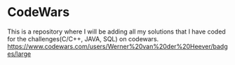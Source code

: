 # CodeWars

This is a repository where I will be adding all my solutions that I have coded for the challenges(C/C++, JAVA, SQL) on codewars. 
https://www.codewars.com/users/Werner%20van%20der%20Heever/badges/large

